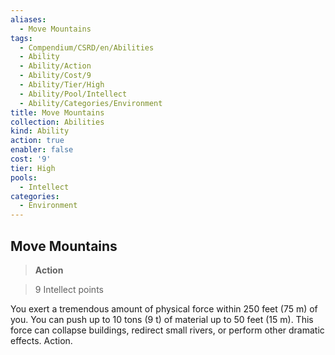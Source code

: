 ```yaml
---
aliases:
  - Move Mountains
tags:
  - Compendium/CSRD/en/Abilities
  - Ability
  - Ability/Action
  - Ability/Cost/9
  - Ability/Tier/High
  - Ability/Pool/Intellect
  - Ability/Categories/Environment
title: Move Mountains
collection: Abilities
kind: Ability
action: true
enabler: false
cost: '9'
tier: High
pools:
  - Intellect
categories:
  - Environment
---
```

## Move Mountains    
>**Action**    
>9 Intellect points  
    
You exert a tremendous amount of physical force within 250 feet (75 m) of you. You can push up to 10 tons (9 t) of material up to 50 feet (15 m). This force can collapse buildings, redirect small rivers, or perform other dramatic effects. Action.